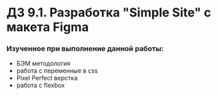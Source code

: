 # ДЗ 9.1. Разработка "Simple Site" с макета Figma

### Изученное при выполнение данной работы:

- БЭМ методология
- работа с переменные в css
- Pixel Perfect верстка
- работа с flexbox
